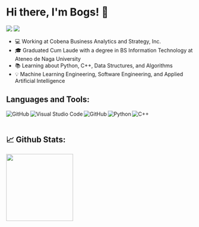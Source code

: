 Hi there, I'm Bogs! 👋
===
<!-- ![visitors](https://visitor-badge.glitch.me/badge?page_id=$jrpespinas) -->
<a href="https://www.linkedin.com/in/jrpespinas/" target="_blank"><img src="https://img.shields.io/badge/LinkedIn-0077B5?style=for-the-badge&logo=linkedin&logoColor=white"></a>
<a href="mailto:jrpespinas@gmail.com?subject=Hi! Found you on Github!" rel="nofollow noreferrer"> <img src="https://img.shields.io/badge/Gmail-D14836?style=for-the-badge&logo=gmail&logoColor=white"> </a>
 
 
- 💻 Working at Cobena Business Analytics and Strategy, Inc.
- 🎓 Graduated Cum Laude with a degree in BS Information Technology at Ateneo de Naga University
- 📚 Learning about Python, C++, Data Structures, and Algorithms
- 💡 Machine Learning Engineering, Software Engineering, and Applied Artificial Intelligence

## Languages and Tools:
<a href="https://www.vim.org/" target="_blank"> <img align="left" alt="GitHub" src="https://img.shields.io/badge/VIM-%2311AB00.svg?&style=for-the-badge&logo=vim&logoColor=white" /> </a>

<a href="https://code.visualstudio.com/" target="_blank"><img align="left" alt="Visual Studio Code" src="https://img.shields.io/badge/Visual_Studio_Code-0078D4?style=for-the-badge&logo=visual%20studio%20code&logoColor=white" />
</a>

<a href="https://git-scm.com/" target="_blank"> <img align="left" alt="GitHub" src="https://img.shields.io/badge/GitHub-100000?style=for-the-badge&logo=github&logoColor=whit" /> </a>

<a href="https://www.python.org" target="_blank"> <img align="left" alt="Python" src="https://img.shields.io/badge/Python-3776AB?style=for-the-badge&logo=python&logoColor=white"/> </a>

<a href="https://www.w3schools.com/cpp/" target="_blank"> <img align="left" alt="C++" src="https://img.shields.io/badge/C%2B%2B-00599C?style=for-the-badge&logo=c%2B%2B&logoColor=white"/> </a>






<br />
<br />

## 📈 Github Stats:
<img height="180em" src="https://github-readme-stats.vercel.app/api?username=jrpespinas&show_icons=true&hide_border=true&&count_private=true&include_all_commits=true" />

